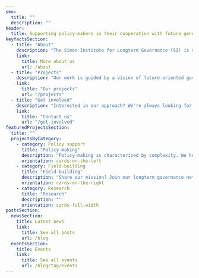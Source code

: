 ```yaml
---
seo:
  title: ""
  description: ""
header:
  title: Supporting policy-makers in their cooperation with future generations.
keyfactsSection:
  - title: "About"
    description: "The Simon Institute for Longterm Governance (SI) is somewhere between a research and a training centre. We discreetly support policy networks in mitigating global catastrophic risks with science-based tools."
    link:
      title: More about us
      url: /about
  - title: "Projects"
    description: "Our work is guided by a vision of future-oriented governance, facilitated by advances in research and mindsets. With our community of policy-makers and scientists, we run experiments, build tools and provide training."
    link:
      title: "Our projects"
      url: "/projects"
  - title: "Get involved"
    description: "Interested in our approach? We're always looking for new ideas, collaborations and support. We are also happy to share our insights and provide input. Get in touch and let's contribute to the future."
    link:
      title: "Contact us"
      url: "/get-involved"
featuredProjectsSection:
  title: ""
  projectsByCategory:
    - category: Policy support
      title: "Policy-making"
      description: "Policy-making is characterized by complexity. We help you and your team grapple productively with it."
      orientation: cards-on-the-left
    - category: Field-building
      title: "Field-building"
      description: "Share our mission? Join our longterm governance network."
      orientation: cards-on-the-right
    - category: Research
      title: "Research"
      description: ""
      orientation: cards-full-width
postsSection:
  newsSection:
    title: Latest news
    link:
      title: See all posts
      url: /blog
  eventsSection:
    title: Events
    link:
      title: See all events
      url: /blog/tag/events
---
```

